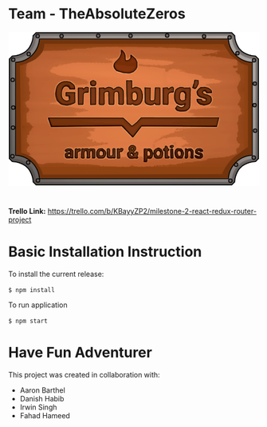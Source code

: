 # Team - TheAbsoluteZeros
![Shop Logo](/public/imgs/shop-logo.png)
#

**Trello Link:** https://trello.com/b/KBayyZP2/milestone-2-react-redux-router-project

# **Basic Installation Instruction**

To install the current release:

`$ npm install`

To run application

`$ npm start`

# Have Fun Adventurer

This project was created in collaboration with:
- Aaron Barthel
- Danish Habib
- Irwin Singh
- Fahad Hameed

